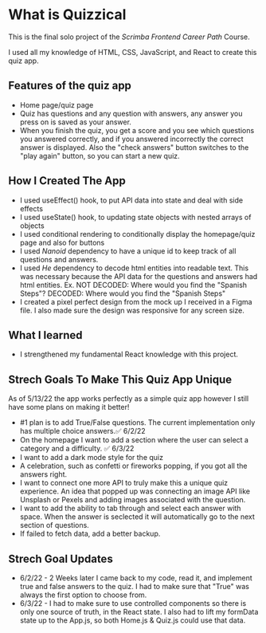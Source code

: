 # What is Quizzical

This is the final solo project of the *Scrimba Frontend Career Path* Course.

I used all my knowledge of HTML, CSS, JavaScript, and React to create this quiz app.

## Features of the quiz app
- Home page/quiz page
- Quiz has questions and any question with answers, any answer you press on is saved as your answer.
- When you finish the quiz, you get a score and you see which questions you answered correctly, and if you answered incorrectly the correct answer is displayed. Also the "check answers" button switches to the "play again" button, so you can start a new quiz.

## How I Created The App
- I used useEffect() hook, to put API data into state and deal with side effects
- I used useState() hook, to updating state objects with nested arrays of objects  
- I used conditional rendering to conditionally display the homepage/quiz page and also for buttons
- I used *Nanoid* dependency to have a unique id to keep track of all questions and answers.
- I used *He* dependency to decode html entities into readable text. This was necessary because the API data for the questions
and answers had html entities. Ex. NOT DECODED: Where would you find the &quot;Spanish Steps&quot;? DECODED: Where would you find the "Spanish Steps"
- I created a pixel perfect design from the mock up I received in a Figma file. I also made sure the design was responsive for any screen size.

## What I learned
- I strengthened my fundamental React knowledge with this project.

## Strech Goals To Make This Quiz App Unique
As of 5/13/22 the app works perfectly as a simple quiz app however I still have some plans on making it better!
- #1 plan is to add True/False questions. The current implementation only has multiple choice answers.✅ 6/2/22 
- On the homepage I want to add a section where the user can select a category and a difficulty. ✅ 6/3/22
- I want to add a dark mode style for the quiz
- A celebration, such as confetti or fireworks popping, if you got all the answers right.
- I want to connect one more API to truly make this a unique quiz experience. An idea that popped up was connecting an image API like Unsplash or Pexels and adding images associated with the question.
- I want to add the ability to tab through and select each answer with space. When the answer is seclected it will automatically go to the next section of questions.
- If failed to fetch data, add a better backup.

## Strech Goal Updates
- 6/2/22 - 2 Weeks later I came back to my code, read it, and implement true and false answers to the quiz. I had to make sure that "True" was always the first option to choose from.
- 6/3/22 - I had to make sure to use controlled components so there is only one source of truth, in the React state. I also had to lift my formData state up to the App.js, so both Home.js & Quiz.js could use that data.